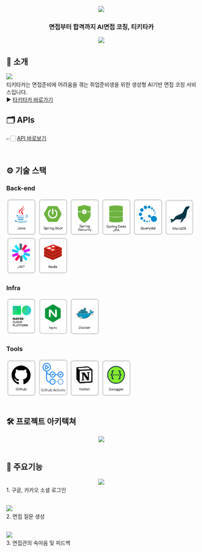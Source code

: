<div align="center">

<!-- logo -->
<img src="https://www.tikitaka.chat/favicon-96x96.png" /><br>
### 면접부터 합격까지 AI면접 코칭, 티키타카 
[<img src="https://img.shields.io/badge/프로젝트 기간-2023.12.08~2023.12.17-green?style=flat&logo=&logoColor=white" />]()

</div> 

## 📝 소개
<img src="https://github.com/user-attachments/assets/0fe35542-ca00-4def-8aee-094440817f59" /><br>
티키타카는 면접준비에 어려움을 겪는 취업준비생을 위한 생성형 AI기반 면접 코칭 서비스입니다.<br>
▶️ [타키타카 바로가기](https://www.tikitaka.chat/)

## 🗂️ APIs
👉🏻 [API 바로보기](https://api.tikitaka.chat/api-docs)

<br />

## ⚙ 기술 스택
### Back-end
<div>
<img src="https://github.com/HwangHoYoon/ChwipoClova_BE/blob/develop/src/test/java/com/chwipoClova/logo/Java.png?raw=true" width="80">
<img src="https://github.com/HwangHoYoon/ChwipoClova_BE/blob/develop/src/test/java/com/chwipoClova/logo/SpringBoot.png?raw=true" width="80">
<img src="https://github.com/HwangHoYoon/ChwipoClova_BE/blob/develop/src/test/java/com/chwipoClova/logo/SpringSecurity.png?raw=true" width="80">
<img src="https://github.com/HwangHoYoon/ChwipoClova_BE/blob/develop/src/test/java/com/chwipoClova/logo/SpringDataJPA.png?raw=true" width="80">
<img src="https://github.com/HwangHoYoon/ChwipoClova_BE/blob/develop/src/test/java/com/chwipoClova/logo/Qeurydsl.png?raw=true" width="80">
<img src="https://github.com/HwangHoYoon/ChwipoClova_BE/blob/develop/src/test/java/com/chwipoClova/logo/Mariadb.png?raw=true" width="80">
<img src="https://github.com/HwangHoYoon/ChwipoClova_BE/blob/develop/src/test/java/com/chwipoClova/logo/JWT.png?raw=true" width="80">
<img src="https://github.com/HwangHoYoon/ChwipoClova_BE/blob/develop/src/test/java/com/chwipoClova/logo/Redis.png?raw=true" width="80">
</div>

### Infra
<div>
<img src="https://github.com/HwangHoYoon/ChwipoClova_BE/blob/develop/src/test/java/com/chwipoClova/logo/NaverCloudPlateForm.png?raw=true" width="80">
<img src="https://github.com/HwangHoYoon/ChwipoClova_BE/blob/develop/src/test/java/com/chwipoClova/logo/Nginx.png?raw=true" width="80">
<img src="https://github.com/HwangHoYoon/ChwipoClova_BE/blob/develop/src/test/java/com/chwipoClova/logo/Docker.png?raw=true" width="80">
</div>

### Tools
<div>
<img src="https://github.com/HwangHoYoon/ChwipoClova_BE/blob/develop/src/test/java/com/chwipoClova/logo/Github.png?raw=true" width="80">
<img src="https://github.com/HwangHoYoon/ChwipoClova_BE/blob/develop/src/test/java/com/chwipoClova/logo/GitHubActions.png?raw=true" width="80">
<img src="https://github.com/HwangHoYoon/ChwipoClova_BE/blob/develop/src/test/java/com/chwipoClova/logo/Notion.png?raw=true" width="80">
<img src="https://github.com/HwangHoYoon/ChwipoClova_BE/blob/develop/src/test/java/com/chwipoClova/logo/Swagger.png?raw=true" width="80">
</div>

<br />

## 🛠️ 프로젝트 아키텍쳐
<div align="center">
<img src="https://github.com/user-attachments/assets/b4c3efae-ae18-4bfa-b122-b2a248fff2ee">
</div>


<br />

## 📌 주요기능
<div align="center">
<img src="https://github.com/user-attachments/assets/743a1ac6-9c77-4288-939c-929afb0baefa"><br>
</div>
1. 구글, 카카오 소셜 로그인<br><br>

<img src="https://github.com/user-attachments/assets/6c71e9a5-0555-41b3-b5ee-52d89be45eac"><br>
2. 면접 질문 생성<br><br>

<img src="https://github.com/user-attachments/assets/aa9cfbc7-8fc3-4622-988a-a531bd6fd8e9"><br>
3. 면접관의 속마음 및 피드백<br><br>






<br />
